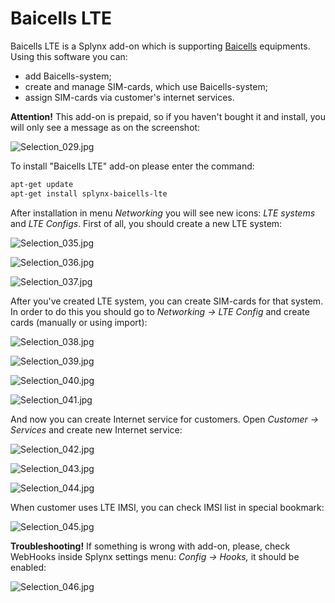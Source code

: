Baicells LTE
============

Baicells LTE is a Splynx add-on which is supporting [Baicells](http://baicells.com/) equipments. Using this software you can:

* add Baicells-system;
* create and manage SIM-cards, which use Baicells-system;
* assign SIM-cards via customer's internet services.  

**Attention!** This add-on is prepaid, so if you haven't bought it and install, you will only see a message as on the screenshot:

![Selection_029.jpg](Selection_029.jpg)

To install "Baicells LTE" add-on please enter the command:

```bash
apt-get update
apt-get install splynx-baicells-lte
```

After installation in menu _Networking_ you will see new icons: _LTE systems_ and _LTE Configs_. First of all, you should create a new LTE system:

![Selection_035.jpg](Selection_035.jpg)

![Selection_036.jpg](Selection_036.jpg)

![Selection_037.jpg](Selection_037.jpg)

After you've created LTE system, you can create SIM-cards for that system. In order to do this you should go to _Networking → LTE Config_ and create cards (manually or using import):

![Selection_038.jpg](Selection_038.jpg)

![Selection_039.jpg](Selection_039.jpg)

![Selection_040.jpg](Selection_040.jpg)

![Selection_041.jpg](Selection_041.jpg)

And now you can create Internet service for customers. Open _Customer → Services_ and create new Internet service:

![Selection_042.jpg](Selection_042.jpg)

![Selection_043.jpg](Selection_043.jpg)

![Selection_044.jpg](Selection_044.jpg)

When customer uses LTE IMSI, you can check IMSI list in special bookmark:

![Selection_045.jpg](Selection_045.jpg)

**Troubleshooting!** If something is wrong with add-on, please, check WebHooks inside Splynx settings menu: _Config → Hooks,_ it should be enabled:

![Selection_046.jpg](Selection_046.jpg)